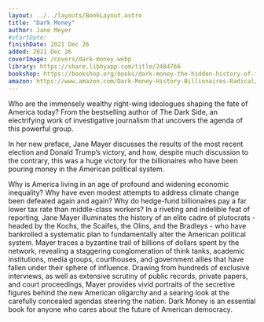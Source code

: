 ```yaml
---
layout: ../../layouts/BookLayout.astro
title: "Dark Money"
author: Jane Meyer
#startDate:
finishDate: 2021 Dec 26
added: 2021 Dec 26
coverImage: /covers/dark-money.webp
library: https://share.libbyapp.com/title/2484766
bookshop: https://bookshop.org/books/dark-money-the-hidden-history-of-the-billionaires-behind-the-rise-of-the-radical-right/9780307947901
amazon: https://www.amazon.com/Dark-Money-History-Billionaires-Radical/dp/0307947904/
---
```


Who are the immensely wealthy right-wing ideologues shaping the fate of America today? From the bestselling author of The Dark Side, an electrifying work of investigative journalism that uncovers the agenda of this powerful group.

In her new preface, Jane Mayer discusses the results of the most recent election and Donald Trump’s victory, and how, despite much discussion to the contrary, this was a huge victory for the billionaires who have been pouring money in the American political system.

Why is America living in an age of profound and widening economic inequality? Why have even modest attempts to address climate change been defeated again and again? Why do hedge-fund billionaires pay a far lower tax rate than middle-class workers? In a riveting and indelible feat of reporting, Jane Mayer illuminates the history of an elite cadre of plutocrats - headed by the Kochs, the Scaifes, the Olins, and the Bradleys - who have bankrolled a systematic plan to fundamentally alter the American political system. Mayer traces a byzantine trail of billions of dollars spent by the network, revealing a staggering conglomeration of think tanks, academic institutions, media groups, courthouses, and government allies that have fallen under their sphere of influence. Drawing from hundreds of exclusive interviews, as well as extensive scrutiny of public records, private papers, and court proceedings, Mayer provides vivid portraits of the secretive figures behind the new American oligarchy and a searing look at the carefully concealed agendas steering the nation. Dark Money is an essential book for anyone who cares about the future of American democracy.  
